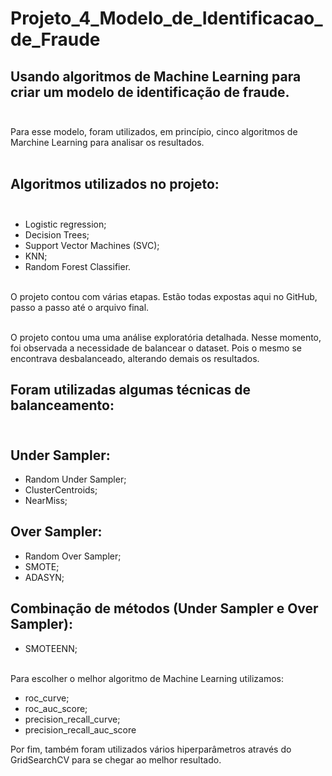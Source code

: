 # Projeto_4_Modelo_de_Identificacao_de_Fraude<br>
## Usando algoritmos de Machine Learning para criar um modelo de identificação de fraude. <br><br>
Para esse modelo, foram utilizados, em princípio, cinco algoritmos de Marchine Learning para analisar os resultados.<br><br>
## Algoritmos utilizados no projeto: <br><br>
- Logistic regression;<br> 
- Decision Trees; <br> 
- Support Vector Machines (SVC); <br>
- KNN; <br>
- Random Forest Classifier.<br><br>

O projeto contou com várias etapas. Estão todas expostas aqui no GitHub, passo a passo até o arquivo final.<br><br>

O projeto contou uma uma análise exploratória detalhada. Nesse momento, foi observada a necessidade de balancear o dataset. Pois o mesmo se encontrava desbalanceado, alterando demais os resultados.<br> 

## Foram utilizadas algumas técnicas de balanceamento: <br><br>
## Under Sampler: <br> 
- Random Under Sampler; <br> 
- ClusterCentroids; <br>
- NearMiss; <br>
## Over Sampler: <br>
- Random Over Sampler; <br> 
- SMOTE; <br>
- ADASYN; <br>
## Combinação de métodos (Under Sampler e Over Sampler): <br>
- SMOTEENN; <br><br>

Para escolher o melhor algoritmo de Machine Learning utilizamos:<br>
- roc_curve; <br>
- roc_auc_score; <br>
- precision_recall_curve; <br>
- precision_recall_auc_score <br>

Por fim, também foram utilizados vários hiperparâmetros através do GridSearchCV para se chegar ao melhor resultado.
